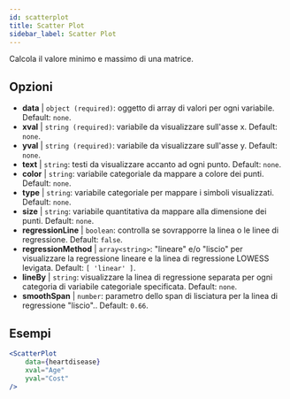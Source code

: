 ```yaml
---
id: scatterplot
title: Scatter Plot
sidebar_label: Scatter Plot
---
```


Calcola il valore minimo e massimo di una matrice.

## Opzioni

* __data__ | `object (required)`: oggetto di array di valori per ogni variabile. Default: `none`.
* __xval__ | `string (required)`: variabile da visualizzare sull'asse x. Default: `none`.
* __yval__ | `string (required)`: variabile da visualizzare sull'asse y. Default: `none`.
* __text__ | `string`: testi da visualizzare accanto ad ogni punto. Default: `none`.
* __color__ | `string`: variabile categoriale da mappare a colore dei punti. Default: `none`.
* __type__ | `string`: variabile categoriale per mappare i simboli visualizzati. Default: `none`.
* __size__ | `string`: variabile quantitativa da mappare alla dimensione dei punti. Default: `none`.
* __regressionLine__ | `boolean`: controlla se sovrapporre la linea o le linee di regressione. Default: `false`.
* __regressionMethod__ | `array<string>`: "lineare" e/o "liscio" per visualizzare la regressione lineare e la linea di regressione LOWESS levigata. Default: `[
  'linear'
]`.
* __lineBy__ | `string`: visualizzare la linea di regressione separata per ogni categoria di variabile categoriale specificata. Default: `none`.
* __smoothSpan__ | `number`: parametro dello span di lisciatura per la linea di regressione "liscio".. Default: `0.66`.


## Esempi

```jsx live
<ScatterPlot 
    data={heartdisease} 
    xval="Age"
    yval="Cost"
/>
```

